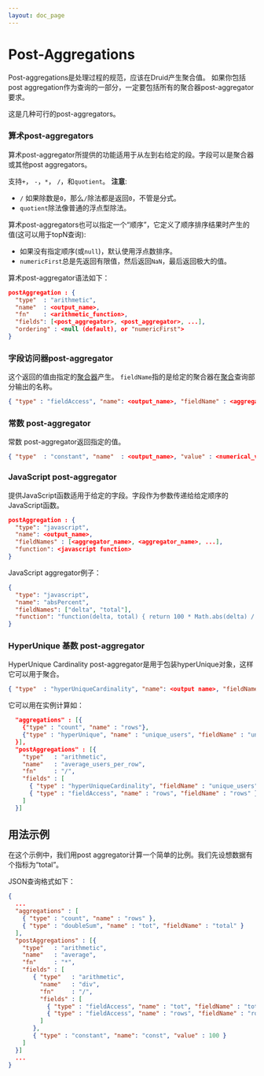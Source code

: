 ```yaml
---
layout: doc_page
---
```

# Post-Aggregations
Post-aggregations是处理过程的规范，应该在Druid产生聚合值。
如果你包括post aggregation作为查询的一部分，一定要包括所有的聚合器post-aggregator要求。

这是几种可行的post-aggregators。
### 算术post-aggregators

算术post-aggregator所提供的功能适用于从左到右给定的段。字段可以是聚合器或其他post aggregators。

支持`+`， `-`，`*`， `/`，和`quotient`。
**注意**:

* `/` 如果除数是`0`，那么`/`除法都是返回`0`，不管是分式。
* `quotient`除法像普通的浮点型除法。

算术post-aggregators也可以指定一个“顺序”，它定义了顺序排序结果时产生的值(这可以用于topN查询):

-  如果没有指定顺序(或`null`)，默认使用浮点数排序。
- `numericFirst`总是先返回有限值，然后返回`NaN`，最后返回极大的值。

算术post-aggregator语法如下：
```json
postAggregation : {
  "type"  : "arithmetic",
  "name"  : <output_name>,
  "fn"    : <arithmetic_function>,
  "fields": [<post_aggregator>, <post_aggregator>, ...],
  "ordering" : <null (default), or "numericFirst">
}
```

### 字段访问器post-aggregator

这个返回的值由指定的[聚合器](../querying/aggregations.html)产生。
`fieldName`指的是给定的聚合器在[聚合](../querying/aggregations.html)查询部分输出的名称。
```json
{ "type" : "fieldAccess", "name": <output_name>, "fieldName" : <aggregator_name> }
```

### 常数 post-aggregator

常数 post-aggregator返回指定的值。
```json
{ "type"  : "constant", "name"  : <output_name>, "value" : <numerical_value> }
```

### JavaScript post-aggregator

提供JavaScript函数适用于给定的字段。字段作为参数传递给给定顺序的JavaScript函数。
```json
postAggregation : {
  "type": "javascript",
  "name": <output_name>,
  "fieldNames" : [<aggregator_name>, <aggregator_name>, ...],
  "function": <javascript function>
}
```

JavaScript aggregator例子：
```json
{
  "type": "javascript",
  "name": "absPercent",
  "fieldNames": ["delta", "total"],
  "function": "function(delta, total) { return 100 * Math.abs(delta) / total; }"
}
```
### HyperUnique 基数 post-aggregator

HyperUnique Cardinality post-aggregator是用于包装hyperUnique对象，这样它可以用于聚合。
```json
{ "type"  : "hyperUniqueCardinality", "name": <output name>, "fieldName"  : <the name field value of the hyperUnique aggregator>}
```

它可以用在实例计算如：
```json
  "aggregations" : [{
    {"type" : "count", "name" : "rows"},
    {"type" : "hyperUnique", "name" : "unique_users", "fieldName" : "uniques"}
  }],
  "postAggregations" : [{
    "type"   : "arithmetic",
    "name"   : "average_users_per_row",
    "fn"     : "/",
    "fields" : [
      { "type" : "hyperUniqueCardinality", "fieldName" : "unique_users" },
      { "type" : "fieldAccess", "name" : "rows", "fieldName" : "rows" }
    ]
  }]
```

## 用法示例

在这个示例中，我们用post aggregator计算一个简单的比例。我们先设想数据有个指标为“total”。

JSON查询格式如下：
```json
{
  ...
  "aggregations" : [
    { "type" : "count", "name" : "rows" },
    { "type" : "doubleSum", "name" : "tot", "fieldName" : "total" }
  ],
  "postAggregations" : [{
    "type"   : "arithmetic",
    "name"   : "average",
    "fn"     : "*",
    "fields" : [
       { "type"   : "arithmetic",
         "name"   : "div",
         "fn"     : "/",
         "fields" : [
           { "type" : "fieldAccess", "name" : "tot", "fieldName" : "tot" },
           { "type" : "fieldAccess", "name" : "rows", "fieldName" : "rows" }
         ]
       },
       { "type" : "constant", "name": "const", "value" : 100 }
    ]
  }]
  ...
}
```
